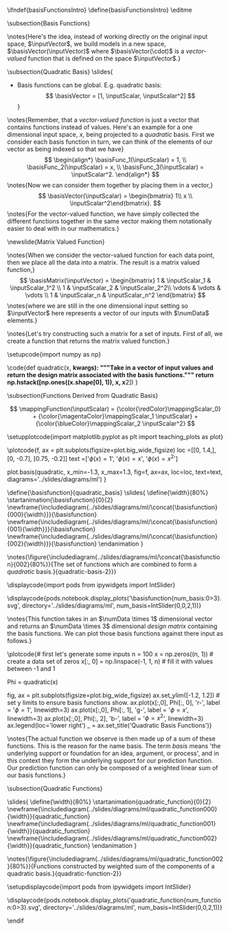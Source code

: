\ifndef{basisFunctionsIntro}
\define{basisFunctionsIntro}
\editme

\subsection{Basis Functions}

\notes{Here's the idea, instead of working directly on the original input space, $\inputVector$, we build models in a new space, $\basisVector(\inputVector)$ where $\basisVector(\cdot)$ is a *vector-valued* function that is defined on the space $\inputVector$.}

\subsection{Quadratic Basis}
\slides{
* Basis functions can be global. E.g. quadratic basis:
  $$
  \basisVector = [1, \inputScalar, \inputScalar^2]
  $$
}

\notes{Remember, that a *vector-valued function* is just a vector that contains functions instead of values. Here's an example for a one dimensional input space, $x$, being projected to a *quadratic* basis. First we consider each basis function in turn, we can think of the elements of our vector as being indexed so that we have}
$$
\begin{align*}
\basisFunc_1(\inputScalar) = 1, \\
\basisFunc_2(\inputScalar) = x, \\
\basisFunc_3(\inputScalar) = \inputScalar^2.
\end{align*}
$$
\notes{Now we can consider them together by placing them in a vector,}
$$
\basisVector(\inputScalar) = \begin{bmatrix} 1\\ x \\ \inputScalar^2\end{bmatrix}.
$$
\notes{For the vector-valued function, we have simply collected the different functions together in the same vector making them notationally easier to deal with in our mathematics.}

\newslide{Matrix Valued Function}

\notes{When we consider the vector-valued function for each data point, then we place all the data into a matrix. The result is a matrix valued function,}
$$
\basisMatrix(\inputVector) = 
\begin{bmatrix} 1 & \inputScalar_1 &
\inputScalar_1^2 \\
1 & \inputScalar_2 & \inputScalar_2^2\\
\vdots & \vdots & \vdots \\
1 & \inputScalar_n & \inputScalar_n^2
\end{bmatrix}
$$
\notes{where we are still in the one dimensional input setting so $\inputVector$ here represents a vector of our inputs with $\numData$ elements.}

\notes{Let's try constructing such a matrix for a set of inputs. First of all, we create a function that returns the matrix valued function.}

\setupcode{import numpy as np}

\code{def quadratic(x, **kwargs):
    """Take in a vector of input values and return the design matrix associated 
    with the basis functions."""
    return np.hstack([np.ones((x.shape[0], 1)), x, x**2])
}

\subsection{Functions Derived from Quadratic Basis}

$$
\mappingFunction(\inputScalar) = {\color{\redColor}\mappingScalar_0}   + {\color{\magentaColor}\mappingScalar_1 \inputScalar} + {\color{\blueColor}\mappingScalar_2 \inputScalar^2}
$$

\setupplotcode{import matplotlib.pyplot as plt
import teaching_plots as plot}

\plotcode{f, ax = plt.subplots(figsize=plot.big_wide_figsize)
loc =[[0, 1.4,],
      [0, -0.7],
      [0.75, -0.2]]
text =['$\phi(x) = 1$',
       '$\phi(x) = x$',
       '$\phi(x) = x^2$']

plot.basis(quadratic, x_min=-1.3, x_max=1.3, 
           fig=f, ax=ax, loc=loc, text=text,
		   diagrams='../slides/diagrams/ml')
}

\define{\basisfunction}{quadratic_basis}
\slides{
\define{\width}{80%}
\startanimation{\basisfunction}{0}{2}
\newframe{\includediagram{../slides/diagrams/ml/\concat{\basisfunction}{000}{\width}}}{\basisfunction}
\newframe{\includediagram{../slides/diagrams/ml/\concat{\basisfunction}{001}{\width}}}{\basisfunction}
\newframe{\includediagram{../slides/diagrams/ml/\concat{\basisfunction}{002}{\width}}}{\basisfunction}
\endanimation
}

\notes{\figure{\includediagram{../slides/diagrams/ml/\concat{\basisfunction}{002}{80%}}{The set of functions which are combined to form a *quadratic* basis.}{quadratic-basis-2}}}

\displaycode{import pods
from ipywidgets import IntSlider}

\displaycode{pods.notebook.display_plots('\basisfunction{num_basis:0>3}.svg', 
                            directory='../slides/diagrams/ml', 
							num_basis=IntSlider(0,0,2,1))}


\notes{This function takes in an $\numData \times 1$ dimensional vector and returns an $\numData \times 3$ dimensional *design matrix* containing the basis functions. We can plot those basis functions against there input as follows.}

\plotcode{# first let's generate some inputs
n = 100
x = np.zeros((n, 1))  # create a data set of zeros
x[:, 0] = np.linspace(-1, 1, n) # fill it with values between -1 and 1

Phi = quadratic(x)

fig, ax = plt.subplots(figsize=plot.big_wide_figsize)
ax.set_ylim([-1.2, 1.2]) # set y limits to ensure basis functions show.
ax.plot(x[:,0], Phi[:, 0], 'r-', label = '$\phi=1$', linewidth=3)
ax.plot(x[:,0], Phi[:, 1], 'g-', label = '$\phi=x$', linewidth=3)
ax.plot(x[:,0], Phi[:, 2], 'b-', label = '$\phi=x^2$', linewidth=3)
ax.legend(loc='lower right')
_ = ax.set_title('Quadratic Basis Functions')}

\notes{The actual function we observe is then made up of a sum of these functions. This is the reason for the name basis. The term *basis* means 'the underlying support or foundation for an idea, argument, or process', and in this context they form the underlying support for our prediction function. Our prediction function can only be composed of a weighted linear sum of our basis functions.}

\subsection{Quadratic Functions}

\slides{
\define{\width}{80%}
\startanimation{quadratic_function}{0}{2}
\newframe{\includediagram{../slides/diagrams/ml/quadratic_function000}{\width}}{quadratic_function}
\newframe{\includediagram{../slides/diagrams/ml/quadratic_function001}{\width}}{quadratic_function}
\newframe{\includediagram{../slides/diagrams/ml/quadratic_function002}{\width}}{quadratic_function}
\endanimation
}

\notes{\figure{\includediagram{../slides/diagrams/ml/quadratic_function002}{80%}}{Functions constructed by weighted sum of the components of a quadratic basis.}{quadratic-function-2}}

\setupdisplaycode{import pods
from ipywidgets import IntSlider}

\displaycode{pods.notebook.display_plots('quadratic_function{num_function:0>3}.svg', 
                            directory='../slides/diagrams/ml', 
							num_basis=IntSlider(0,0,2,1))}

\endif
